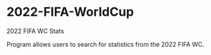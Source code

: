 # 2022-FIFA-WorldCup
2022 FIFA WC Stats

Program allows users to search for statistics from the 2022 FIFA WC. 
